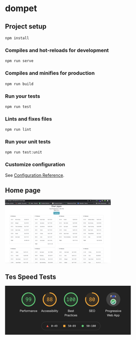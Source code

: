 # dompet

## Project setup
```
npm install
```

### Compiles and hot-reloads for development
```
npm run serve
```

### Compiles and minifies for production
```
npm run build
```

### Run your tests
```
npm run test
```

### Lints and fixes files
```
npm run lint
```

### Run your unit tests
```
npm run test:unit
```

### Customize configuration
See [Configuration Reference](https://cli.vuejs.org/config/).


## Home page
![home](https://github.com/rohmatmret/dompet/blob/master/src/assets/home.png?raw=true)

## Tes Speed Tests

![tests](https://github.com/rohmatmret/dompet/blob/master/src/assets/spedd.png?raw=true)